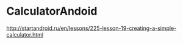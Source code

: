 # CalculatorAndoid

http://startandroid.ru/en/lessons/225-lesson-19-creating-a-simple-calculator.html

